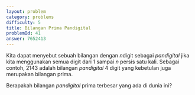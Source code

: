 ```yaml
---
layout: problem
category: problems
difficulty: 5
title: Bilangan Prima Pandigital
problemId: 41
answer: 7652413
---
```

<p>Kita dapat menyebut sebuah bilangan dengan <i>n</i>digit sebagai <i>pandigital</i> jika kita menggunakan semua digit dari 1 sampai <i>n</i> persis satu kali. Sebagai contoh, 2143 adalah bilangan <i>pandigital</i> 4 digit yang kebetulan juga merupakan bilangan prima.</p>

<p>Berapakah bilangan <i>pandigital</i> prima terbesar yang ada di dunia ini?</p>

